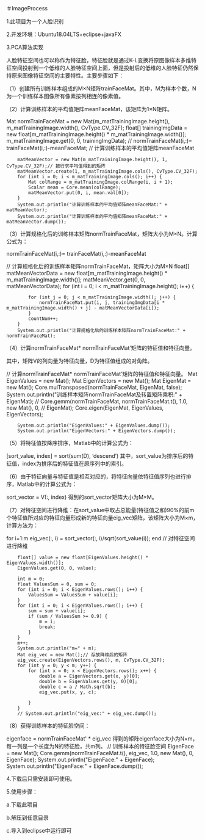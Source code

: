 ＃ImageProcess

1.此项目为一个人脸识别

2.开发环境：Ubuntu18.04LTS+eclipse+javaFX

3.PCA算法实现

人脸特征空间也可以称作为特征脸，特征脸就是通过K-L变换将原图像样本多维特征空间投射到一个低维的人脸特征空间上面，但是投射后的低维的人脸特征仍然保持原来图像特征空间的主要特性。主要步骤如下：

（1）创建所有训练样本组成的M×N矩阵trainFaceMat。其中，M为样本个数，N为一个训练样本图像所有像素按列相连的像素值。

（2）计算训练样本的平均值矩阵meanFaceMat，该矩阵为1×N矩阵。

Mat normTrainFaceMat = new Mat(m_matTrainingImage.height(), m_matTrainingImage.width(), CvType.CV_32F);
		float[] trainingImgData = new float[m_matTrainingImage.height() * m_matTrainingImage.width()];
		m_matTrainingImage.get(0, 0, trainingImgData);
		// normTrainFaceMat(i,:)= trainFaceMat(i,:)-meanFaceMat;
		// 计算训练样本的平均值矩阵meanFaceMat

		matMeanVector = new Mat(m_matTrainingImage.height(), 1, CvType.CV_32F);// 按行求平均值得到的矩阵
		matMeanVector.create(1, m_matTrainingImage.cols(), CvType.CV_32F);
		for (int i = 0; i < m_matTrainingImage.cols(); i++) {
			Mat colRange = m_matTrainingImage.colRange(i, i + 1);
			Scalar mean = Core.mean(colRange);
			matMeanVector.put(0, i, mean.val[0]);
		}
		System.out.println("计算训练样本的平均值矩阵meanFaceMat:" + matMeanVector);
		System.out.println("计算训练样本的平均值矩阵meanFaceMat:" + matMeanVector.dump());
（3）计算规格化后的训练样本矩阵normTrainFaceMat，矩阵大小为M×N。计算公式为：

normTrainFaceMat(i,:)= trainFaceMat(i,:)-meanFaceMat

// 计算规格化后的训练样本矩阵normTrainFaceMat，矩阵大小为M×N
		float[] matMeanVectorData = new float[m_matTrainingImage.height() * m_matTrainingImage.width()];
		matMeanVector.get(0, 0, matMeanVectorData);
		for (int i = 0; i < m_matTrainingImage.height(); i++) {

			for (int j = 0; j < m_matTrainingImage.width(); j++) {
				normTrainFaceMat.put(i, j, trainingImgData[i * m_matTrainingImage.width() + j] - matMeanVectorData[i]);
			}
			countNum++;
		}
		System.out.println("计算规格化后的训练样本矩阵normTrainFaceMat:" + normTrainFaceMat);
（4）计算normTrainFaceMat* normTrainFaceMat’矩阵的特征值和特征向量。

其中，矩阵V的列向量为特征向量，D为特征值组成的对角阵。

// 计算normTrainFaceMat* normTrainFaceMat’矩阵的特征值和特征向量。
		Mat EigenValues = new Mat();
		Mat EigenVectors = new Mat();
		Mat EigenMat = new Mat();
		Core.mulTransposed(normTrainFaceMat, EigenMat, false);
		System.out.println("训练样本矩阵normTrainFaceMat及转置矩阵乘积:" + EigenMat);
		// Core.gemm(normTrainFaceMat, normTrainFaceMat.t(), 1.0, new Mat(), 0,
		// EigenMat);
		Core.eigen(EigenMat, EigenValues, EigenVectors);

		System.out.println("EigenValues:" + EigenValues.dump());
		System.out.println("EigenVectors:" + EigenVectors.dump());
（5）将特征值按降序排序，Matlab中的计算公式为：

[sort_value, index] = sort(sum(D), ‘descend’)
其中，sort_value为排序后的特征值，index为排序后的特征值在原序列中的索引。

（6）由于特征向量与特征值是相互对应的，将特征向量依特征值序列也进行排序，Matlab中的计算公式为：

sort_vector = V(:, index)
得到的sort_vector矩阵大小为M×M。

（7）对特征空间进行降维：在sort_value中取占总能量(特征值之和)90%的前m个特征值所对应的特征向量形成新的特征向量eig_vec矩阵，该矩阵大小为M×m，计算方法为：

for i=1:m
eig_vec(:, i) = sort_vector(:, i)/sqrt(sort_value(i)); 
end
		// 对特征空间进行降维

		float[] value = new float[EigenValues.height() * EigenValues.width()];
		EigenValues.get(0, 0, value);

		int m = 0;
		float ValuesSum = 0, sum = 0;
		for (int i = 0; i < EigenValues.rows(); i++) {
			ValuesSum = ValuesSum + value[i];
		}
		for (int i = 0; i < EigenValues.rows(); i++) {
			sum = sum + value[i];
			if (sum / ValuesSum >= 0.9) {
				m = i;
				break;
			}
		}
		m++;
		System.out.println("m=" + m);
		Mat eig_vec = new Mat();// 存放降维后的矩阵
		eig_vec.create(EigenVectors.rows(), m, CvType.CV_32F);
		for (int y = 0; y < m; y++) {
			for (int x = 0; x < EigenVectors.rows(); x++) {
				double a = EigenVectors.get(x, y)[0];
				double b = EigenValues.get(y, 0)[0];
				double c = a / Math.sqrt(b);
				eig_vec.put(x, y, c);

			}
		}
		// System.out.println("eig_vec:" + eig_vec.dump());
（8）获得训练样本的特征脸空间：

eigenface = normTrainFaceMat' * eig_vec
得到的矩阵eigenface大小为N×m，每一列是一个长度为N的特征脸，共m列。
// 训练样本的特征脸空间
		EigenFace = new Mat();
		Core.gemm(normTrainFaceMat.t(), eig_vec, 1.0, new Mat(), 0, EigenFace);
		System.out.println("EigenFace:" + EigenFace);
		System.out.println("EigenFace:" + EigenFace.dump());


4.下载后只需安装即可使用。

5.使用步骤：

a.下载此项目

b.解压到任意目录

c.导入到eclipse中运行即可
